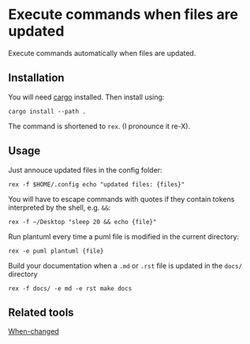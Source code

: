 # Execute commands when files are updated

Execute commands automatically when files are updated.

## Installation 

You will need [cargo](https://doc.rust-lang.org/cargo/getting-started/installation.html)
installed. Then install using:

```console
cargo install --path .
```

The command is shortened to `rex`. (I pronounce it re-X).

## Usage

Just annouce updated files in the config folder:

```console
rex -f $HOME/.config echo "updated files: {files}"
```

You will have to escape commands with quotes if they contain tokens interpreted
by the shell, e.g. `&&`:

```console
rex -f ~/Desktop "sleep 20 && echo {file}"
```

Run plantuml every time a puml file is modified in the current directory: 

```console
rex -e puml plantuml {file}
```

Build your documentation when a `.md` or `.rst` file is updated in the `docs/` directory

```console
rex -f docs/ -e md -e rst make docs
```

## Related tools

[When-changed](https://github.com/joh/when-changed)

